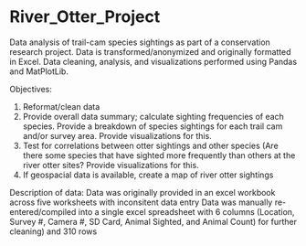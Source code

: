 # River_Otter_Project
Data analysis of trail-cam species sightings as part of a conservation research project. Data is transformed/anonymized and originally formatted in Excel. Data cleaning, analysis, and visualizations performed using Pandas and MatPlotLib.

Objectives:
1) Reformat/clean data
2) Provide overall data summary; calculate sighting frequencies of each species. Provide a breakdown of species sightings for each trail cam and/or survey area. Provide visualizations for this.
3) Test for correlations between otter sightings and other species (Are there some species that have sighted more frequently than others at the river otter sites? Provide visualizations for this.
4) If geospacial data is available, create a map of river otter sightings

Description of data:
Data was originally provided in an excel workbook across five worksheets with inconsitent data entry
Data was manually re-entered/compiled into a single excel spreadsheet with 6 columns (Location, Survey #, Camera #, SD Card, Animal Sighted, and Animal Count) for further cleaning) and 310 rows

